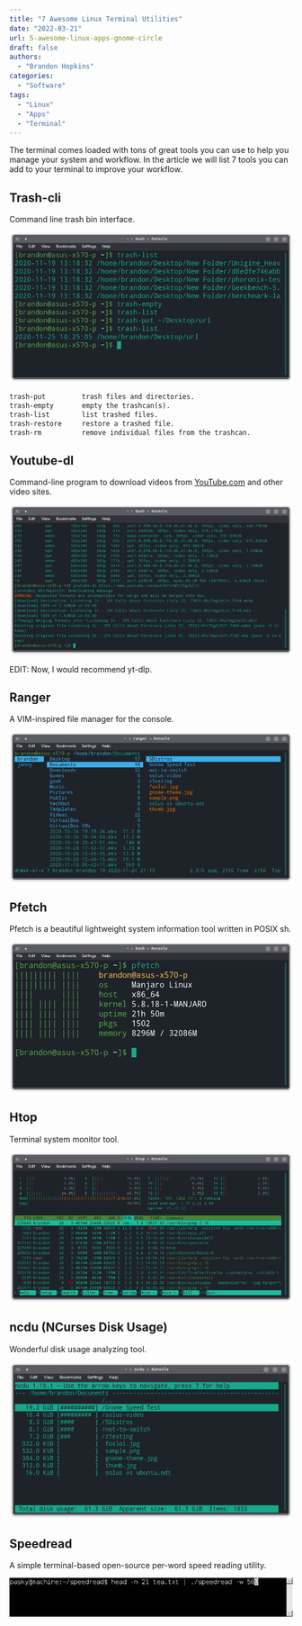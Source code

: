```yaml
---
title: "7 Awesome Linux Terminal Utilities"
date: "2022-03-21"
url: 5-awesome-linux-apps-gnome-circle
draft: false
authors:
  - "Brandon Hopkins"
categories:
  - "Software"
tags:
  - "Linux"
  - "Apps"
  - "Terminal"
---
```


The terminal comes loaded with tons of great tools you can use to help you manage your system and workflow. In the article we will list 7 tools you can add to your terminal to improve your workflow.

## Trash-cli

Command line trash bin interface.

![](images/trash-cli.png)

```
trash-put         trash files and directories.
trash-empty       empty the trashcan(s).
trash-list        list trashed files.
trash-restore     restore a trashed file.
trash-rm          remove individual files from the trashcan.
```

## Youtube-dl

Command-line program to download videos from [YouTube.com](http://youtube.com/?ref=techhut.tv) and other video sites.

![](images/youtube-dl.png)

EDIT: Now, I would recommend yt-dlp.

## Ranger

A VIM-inspired file manager for the console.

![](images/ranger.png)

## Pfetch

Pfetch is a beautiful lightweight system information tool written in POSIX sh.

![](images/pfetch.png)

## Htop

Terminal system monitor tool.

![](images/htop.png)

## ncdu (NCurses Disk Usage)

Wonderful disk usage analyzing tool.

![](images/ncdu.png)

## Speedread

A simple terminal-based open-source per-word speed reading utility.

![](images/speedread.gif)

